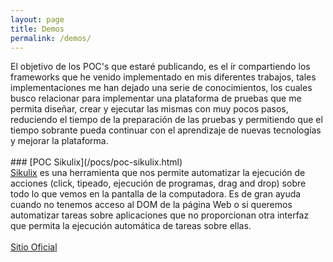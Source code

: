 ```yaml
---
layout: page
title: Demos
permalink: /demos/
---
```

<link rel="stylesheet" href="{{ "/assets/css/demo.css" | relative_url }}">
<div class = "p head">El objetivo de los POC's que estaré publicando, es el ír compartiendo los frameworks que he venido implementado en mis diferentes trabajos, tales implementaciones me han dejado una serie de conocimientos, los cuales busco relacionar para implementar una plataforma de pruebas que me permita diseñar, crear y ejecutar las mismas con muy pocos pasos, reduciendo el tiempo de la preparación de las pruebas y permitiendo que el tiempo sobrante pueda continuar con el aprendizaje de nuevas tecnologías y mejorar la plataforma.
<br><br>
</div>
### [POC Sikulix](/pocs/poc-sikulix.html)
<div class = "demo-page">
	<div class = "p">
<a href="http://sikulix.com">Sikulix</a> es una herramienta que nos permite automatizar la ejecución de acciones (click, tipeado, ejecución de programas, drag and drop) sobre todo lo que vemos en la pantalla de la computadora. Es de gran ayuda cuando no tenemos acceso al DOM de la página Web o si queremos automatizar tareas sobre aplicaciones que no proporcionan otra interfaz que permita la ejecución automática de tareas sobre ellas. 
    </div>
<br> 
<a href="http://sikulix.com">Sitio Oficial</a>

</div>